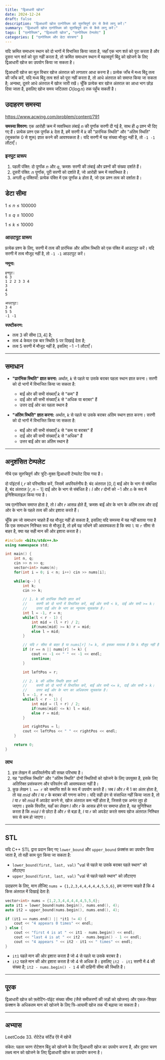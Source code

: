 ```yaml
---
title: "द्विआधारी खोज"
date: 2024-12-24
draft: false
description: "द्विआधारी खोज एल्गोरिथम को सुरुचिपूर्ण ढंग से कैसे लागू करें।"
summary: "द्विआधारी खोज एल्गोरिथम को सुरुचिपूर्ण ढंग से कैसे लागू करें।"
tags: [ "एल्गोरिथम", "द्विआधारी खोज", "एल्गोरिथम टेम्पलेट" ]
categories: [ "एल्गोरिथम और डेटा संरचना" ]
---
```


यदि क्रमित समाधान स्थान को दो भागों में विभाजित किया जाता है, जहाँ एक भाग शर्त को पूरा करता है और दूसरा भाग शर्त को पूरा नहीं करता है, तो क्रमित समाधान स्थान में महत्वपूर्ण बिंदु को खोजने के लिए द्विआधारी खोज का उपयोग किया जा सकता है।

द्विआधारी खोज का मूल विचार खोज अंतराल को लगातार आधा करना है। प्रत्येक जाँच में मध्य बिंदु तत्व की जाँच करें, यदि मध्य बिंदु तत्व शर्त को पूरा नहीं करता है, तो आधे अंतराल को समाप्त किया जा सकता है; अन्यथा, दूसरे आधे अंतराल में खोज जारी रखें। चूँकि प्रत्येक बार खोज अंतराल का आधा भाग छोड़ दिया जाता है, इसलिए खोज समय जटिलता $O(\log n)$ तक पहुँच सकती है।

## उदाहरण समस्या

https://www.acwing.com/problem/content/791

**समस्या विवरण:**
एक आरोही क्रम में व्यवस्थित लंबाई $n$ की पूर्णांक सरणी दी गई है, साथ ही $q$ प्रश्न भी दिए गए हैं। प्रत्येक प्रश्न एक पूर्णांक $k$ देता है, हमें सरणी में $k$ की "प्रारंभिक स्थिति" और "अंतिम स्थिति" (सूचकांक 0 से शुरू) ज्ञात करने की आवश्यकता है। यदि सरणी में यह संख्या मौजूद नहीं है, तो `-1 -1` लौटाएँ।

### इनपुट प्रारूप

1. पहली पंक्ति: दो पूर्णांक $n$ और $q$, क्रमशः सरणी की लंबाई और प्रश्नों की संख्या दर्शाते हैं।
2. दूसरी पंक्ति: $n$ पूर्णांक, पूरी सरणी को दर्शाते हैं, जो आरोही क्रम में व्यवस्थित है।
3. अगली $q$ पंक्तियाँ: प्रत्येक पंक्ति में एक पूर्णांक $k$ होता है, जो एक प्रश्न तत्व को दर्शाता है।

## डेटा सीमा

$1 \leq n \leq 100000$

$1 \leq q \leq 10000$

$1 \leq k \leq 10000$

### आउटपुट प्रारूप

प्रत्येक प्रश्न के लिए, सरणी में तत्व की प्रारंभिक और अंतिम स्थिति को एक पंक्ति में आउटपुट करें। यदि सरणी में तत्व मौजूद नहीं है, तो `-1 -1` आउटपुट करें।

**नमूना:**

```
इनपुट:
6 3
1 2 2 3 3 4
3
4
5

आउटपुट:
3 4
5 5
-1 -1
```

**स्पष्टीकरण:**

- तत्व $3$ की सीमा $[3, 4]$ है;
- तत्व $4$ केवल एक बार स्थिति $5$ पर दिखाई देता है;
- तत्व $5$ सरणी में मौजूद नहीं है, इसलिए $-1$ $-1$ लौटाएँ।

---

## समाधान

- **"प्रारंभिक स्थिति" ज्ञात करना:**
  अर्थात, $k$ से पहले या उसके बराबर पहला स्थान ज्ञात करना। सरणी को दो भागों में विभाजित किया जा सकता है:
    - बाईं ओर की सभी संख्याएँ $k$ से "कम" हैं
    - दाईं ओर की सभी संख्याएँ $k$ से "अधिक या बराबर" हैं
    - उत्तर दाईं ओर का पहला स्थान है

- **"अंतिम स्थिति" ज्ञात करना:**
  अर्थात, $k$ से पहले या उसके बराबर अंतिम स्थान ज्ञात करना। सरणी को दो भागों में विभाजित किया जा सकता है:
    - बाईं ओर की सभी संख्याएँ $k$ से "कम या बराबर" हैं
    - दाईं ओर की सभी संख्याएँ $k$ से "अधिक" हैं
    - उत्तर बाईं ओर का अंतिम स्थान है

---

## अनुशंसित टेम्पलेट

नीचे एक सुरुचिपूर्ण और त्रुटि-मुक्त द्विआधारी टेम्पलेट दिया गया है।

दो पॉइंटर्स $l, r$ को परिभाषित करें, जिसमें अपरिवर्तनीय है: बंद अंतराल $[0, l]$ बाईं ओर के भाग से संबंधित है, बंद अंतराल $[r, n - 1]$ दाईं ओर के भाग से संबंधित है। $l$ और $r$ दोनों को $-1$ और $n$ के रूप में इनिशियलाइज़ किया गया है।

जब एल्गोरिथम समाप्त होता है, तो $l$ और $r$ आसन्न होते हैं, क्रमशः बाईं ओर के भाग के अंतिम तत्व और दाईं ओर के भाग के पहले तत्व की ओर इशारा करते हैं।

चूँकि हम जो समाधान चाहते हैं वह मौजूद नहीं हो सकता है, इसलिए यदि समस्या में यह नहीं बताया गया है कि एक समाधान निश्चित रूप से मौजूद है, तो हमें यह जाँचने की आवश्यकता है कि क्या `l` या `r` सीमा से बाहर है, क्या यह सही मान की ओर इशारा करता है।

```cpp
#include <bits/stdc++.h>
using namespace std;

int main() {
    int n, q;
    cin >> n >> q;
    vector<int> nums(n);
    for(int i = 0; i < n; i++) cin >> nums[i];

    while(q--) {
        int k;
        cin >> k;

        // 1. k की प्रारंभिक स्थिति ज्ञात करें
        //    सरणी को दो भागों में विभाजित करें, बाईं ओर सभी < k, दाईं ओर सभी >= k।
        //    उत्तर दाईं ओर के भाग का न्यूनतम सूचकांक है।
        int l = -1, r = n;
        while(l < r - 1) {
            int mid = (l + r) / 2;
            if(nums[mid] >= k) r = mid; 
            else l = mid;
        }

        // यदि r सीमा से बाहर है या nums[r] != k, तो इसका मतलब है कि k मौजूद नहीं है
        if (r == n || nums[r] != k) {
            cout << -1 << " " << -1 << endl;
            continue;
        }

        int leftPos = r;

        // 2. k की अंतिम स्थिति ज्ञात करें
        //    सरणी को दो भागों में विभाजित करें, बाईं ओर सभी <= k, दाईं ओर सभी > k।
        //    उत्तर बाईं ओर के भाग का अधिकतम सूचकांक है।
        l = -1, r = n;
        while(l < r - 1) {
            int mid = (l + r) / 2;
            if(nums[mid] <= k) l = mid;
            else r = mid;
        }

        int rightPos = l;
        cout << leftPos << " " << rightPos << endl;
    }

    return 0;
}
```

### लाभ

1. इस लेखन में अपरिवर्तनीय की सख्त परिभाषा है।
2. यह "प्रारंभिक स्थिति" और "अंतिम स्थिति" दोनों स्थितियों को खोजने के लिए उपयुक्त है, इसके लिए अतिरिक्त प्रसंस्करण और परिवर्तन की आवश्यकता नहीं है।
3. कुछ लेखन `l == r` को समाप्ति शर्त के रूप में उपयोग करते हैं। जब $l$ और $r$ में $1$ का अंतर होता है, तो यह $mid$ और $l$ या $r$ के बराबर की गणना करेगा। यदि सही ढंग से संसाधित नहीं किया जाता है, तो $l$ या $r$ को $mid$ में अपडेट करने से, खोज अंतराल कम नहीं होता है, जिससे एक अनंत लूप हो जाएगा। इसके विपरीत, यहाँ का लेखन $l$ और $r$ के आसन्न होने पर समाप्त होता है, यह सुनिश्चित करता है कि $mid$ $l$ से छोटा है और $r$ से बड़ा है, $l$ या $r$ को अपडेट करते समय खोज अंतराल निश्चित रूप से कम हो जाएगा।

---

## STL

यदि C++ STL द्वारा प्रदान किए गए `lower_bound` और `upper_bound` फ़ंक्शंस का उपयोग किया जाता है, तो वही काम पूरा किया जा सकता है:

- `lower_bound(first, last, val)` "val से पहले या उसके बराबर पहले स्थान" को लौटाएगा
- `upper_bound(first, last, val)` "val से पहले पहले स्थान" को लौटाएगा

उदाहरण के लिए, मान लीजिए `nums = {1,2,3,4,4,4,4,4,5,5,6}`, हम जानना चाहते हैं कि 4 किस अंतराल में दिखाई देता है:

```cpp
vector<int> nums = {1,2,3,4,4,4,4,4,5,5,6};
auto it1 = lower_bound(nums.begin(), nums.end(), 4);
auto it2 = upper_bound(nums.begin(), nums.end(), 4);

if (it1 == nums.end() || *it1 != 4) {
    cout << "4 appears 0 times" << endl;
} else {
    cout << "first 4 is at " << it1 - nums.begin() << endl;
    cout << "last 4 is at " << it2 - nums.begin() - 1 << endl;
    cout << "4 appears " << it2 - it1 << " times" << endl;
}
```

- `it1` पहले मान की ओर इशारा करता है जो $4$ से पहले या उसके बराबर है।
- `it2` पहले मान की ओर इशारा करता है जो $4$ से अधिक है।
  इसलिए `it2 - it1` सरणी में $4$ की संख्या है; `it2 - nums.begin() - 1` $4$ की दाहिनी सीमा की स्थिति है।

---

## पूरक

द्विआधारी खोज को फ़्लोटिंग-पॉइंट संख्या सीमा (जैसे समीकरणों की जड़ों को खोजना) और एकल-शिखर फ़ंक्शन के अधिकतम मान को खोजने के लिए त्रि-आयामी खोज तक भी बढ़ाया जा सकता है।

---

## अभ्यास

LeetCode 33. रोटेटेड सॉर्टेड ऐरे में खोजें

संकेत: पहला चरण रोटेशन बिंदु को खोजने के लिए द्विआधारी खोज का उपयोग करना है, और दूसरा चरण लक्ष्य मान को खोजने के लिए द्विआधारी खोज का उपयोग करना है।